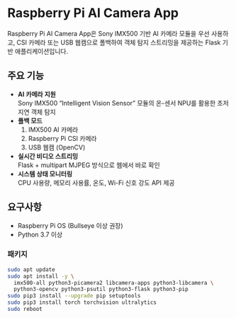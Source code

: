 # Raspberry Pi AI Camera App

Raspberry Pi AI Camera App은 Sony IMX500 기반 AI 카메라 모듈을 우선 사용하고, CSI 카메라 또는 USB 웹캠으로 폴백하여 객체 탐지 스트리밍을 제공하는 Flask 기반 애플리케이션입니다.

## 주요 기능
- **AI 카메라 지원**  
  Sony IMX500 “Intelligent Vision Sensor” 모듈의 온-센서 NPU를 활용한 초저지연 객체 탐지  
- **폴백 모드**  
  1) IMX500 AI 카메라  
  2) Raspberry Pi CSI 카메라  
  3) USB 웹캠 (OpenCV)  
- **실시간 비디오 스트리밍**  
  Flask + multipart MJPEG 방식으로 웹에서 바로 확인  
- **시스템 상태 모니터링**  
  CPU 사용량, 메모리 사용률, 온도, Wi-Fi 신호 강도 API 제공  

## 요구사항
- Raspberry Pi OS (Bullseye 이상 권장)  
- Python 3.7 이상  

### 패키지
```bash
sudo apt update
sudo apt install -y \
  imx500-all python3-picamera2 libcamera-apps python3-libcamera \
  python3-opencv python3-psutil python3-flask python3-pip
sudo pip3 install --upgrade pip setuptools
sudo pip3 install torch torchvision ultralytics
sudo reboot

